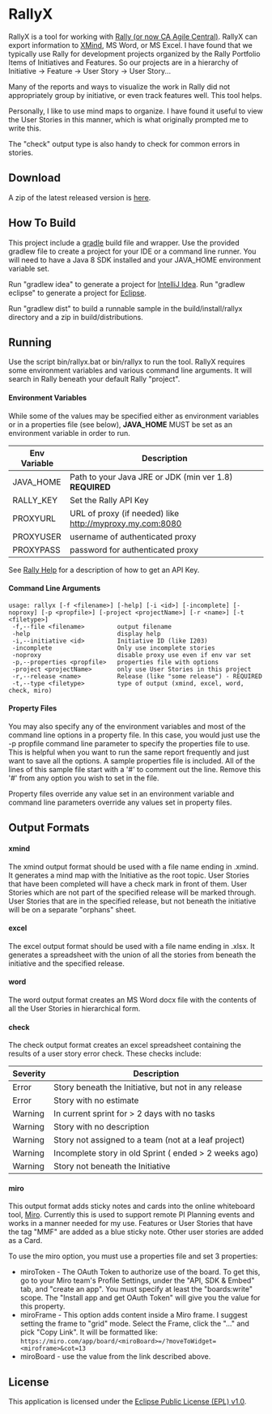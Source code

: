 RallyX
======

RallyX is a tool for working with [Rally (or now CA Agile Central)](https://www.ca.com/us/products/ca-agile-central.html).
RallyX can export information to [XMind](http://www.xmind.net), MS Word, or MS Excel.
I have found that we typically use Rally for development projects organized
by the Rally Portfolio Items of Initiatives and Features.  So our
projects are in a hierarchy of Initiative -> Feature -> User Story -> User Story...

Many of the reports and ways to visualize the work in Rally did not appropriately
group by initiative, or even track features well.  This tool helps.

Personally, I like to use mind maps to organize. I have found it useful to
view the User Stories in this manner, which is what originally prompted
me to write this.

The "check" output type is also handy to check for common errors in stories.

Download
--------
A zip of the latest released version is [here](https://github.com/sappling/rallyx/releases).

How To Build
------------
This project include a [gradle](http://gradle.org) build file and wrapper.
Use the provided gradlew file to create a project for your IDE or a
command line runner.  You will need to have a Java 8 SDK installed and your
JAVA_HOME environment variable set.

Run "gradlew idea" to generate a project for [IntelliJ Idea](https://www.jetbrains.com/idea/).
Run "gradlew eclipse" to generate a project for [Eclipse](https://eclipse.org/ide/).

Run "gradlew dist" to build a runnable sample in the build/install/rallyx
directory and a zip in build/distributions.

Running
-------
Use the script bin/rallyx.bat or bin/rallyx to run the tool.
RallyX requires some environment variables and various command line arguments.
It will search in Rally beneath your default Rally "project".

#### Environment Variables
While some of the values may be specified either as environment variables
or in a properties file (see below), **JAVA_HOME** MUST be set as an
environment variable in order to run.

|Env Variable  | Description    |
|--------------|----------------|
|JAVA_HOME     | Path to your Java JRE or JDK (min ver 1.8) **REQUIRED**|
|RALLY_KEY     | Set the Rally API Key|
|PROXYURL      | URL of proxy (if needed) like http://myproxy.my.com:8080 |
|PROXYUSER     | username of authenticated proxy |
|PROXYPASS     | password for authenticated proxy |

See [Rally Help](https://rally1.rallydev.com/slm/doc/webservice/authentication.jsp)
for a description of how to get an API Key.

#### Command Line Arguments

```
usage: rallyx [-f <filename>] [-help] [-i <id>] [-incomplete] [-noproxy] [-p <propfile>] [-project <projectName>] [-r <name>] [-t <filetype>]
 -f,--file <filename>         output filename
 -help                        display help
 -i,--initiative <id>         Initiative ID (like I203)
 -incomplete                  Only use incomplete stories
 -noproxy                     disable proxy use even if env var set
 -p,--properties <propfile>   properties file with options
 -project <projectName>       only use User Stories in this project
 -r,--release <name>          Release (like "some release") - REQUIRED
 -t,--type <filetype>         type of output (xmind, excel, word, check, miro)
```

#### Property Files
You may also specify any of the environment variables and most of the
command line options in a property file.  In this case, you would just
use the -p propfile command line parameter to specify the properties
file to use.  This is helpful when you want to run the same report
frequently and just want to save all the options.  A sample properties
file is included.  All of the lines of this sample file start with
a '#' to comment out the line.  Remove this '#' from any option you wish
to set in the file.

Property files override any value set in an environment variable and
command line parameters override any values set in property files.

Output Formats
--------------

#### xmind

 The xmind output format should be used with a file name ending in .xmind.
 It generates a mind map with the Initiative as the
 root topic.  User Stories that have been completed will have a check
 mark in front of them.  User Stories which are not part of the specified
 release will be marked through.  User Stories that are in the specified
 release, but not beneath the initiative will be on a separate "orphans"
 sheet.

#### excel
 The excel output format should be used with a file name ending in
 .xlsx.  It generates a spreadsheet with the union of all the stories
 from beneath the initiative and the specified release.

#### word
The word output format creates an MS Word docx file with the contents
of all the User Stories in hierarchical form.

#### check
The check output format creates an excel spreadsheet containing the
results of a user story error check.  These checks include:

|Severity  | Description  |
|----------|--------------|
| Error    | Story beneath the Initiative, but not in any release |
| Error    | Story with no estimate |
| Warning  | In current sprint for > 2 days with no tasks |
| Warning  | Story with no description |
| Warning  | Story not assigned to a team (not at a leaf project) |
| Warning  | Incomplete story in old Sprint ( ended > 2 weeks ago)|
| Warning  | Story not beneath the Initiative |

#### miro
This output format adds sticky notes and cards into the online whiteboard tool,
[Miro](https://miro.com).  Currently this is used to support remote PI Planning events
and works in a manner needed for my use.  Features or User Stories that have the tag "MMF"
are added as a blue sticky note.  Other user stories are added as a Card.

To use the miro option, you must use a properties file and set 3 properties:
* miroToken - The OAuth Token to authorize use of the board.  To get this, go to your Miro team's Profile Settings, 
under the "API, SDK & Embed" tab, and "create an app".  You must specify at least the "boards:write" scope.  The
"Install app and get OAuth Token" will give you the value for this property.
* miroFrame - This option adds content inside a Miro frame.  I suggest setting the frame to "grid" mode.  Select the 
Frame, click the "..." and pick "Copy Link".  It will be formatted like: ```https://miro.com/app/board/<miroBoard>=/?moveToWidget=<miroframe>&cot=13```
* miroBoard - use the value from the link described above.

License
-------

This application is licensed under the
 [Eclipse Public License (EPL) v1.0](http://www.eclipse.org/legal/epl-v10.html).
